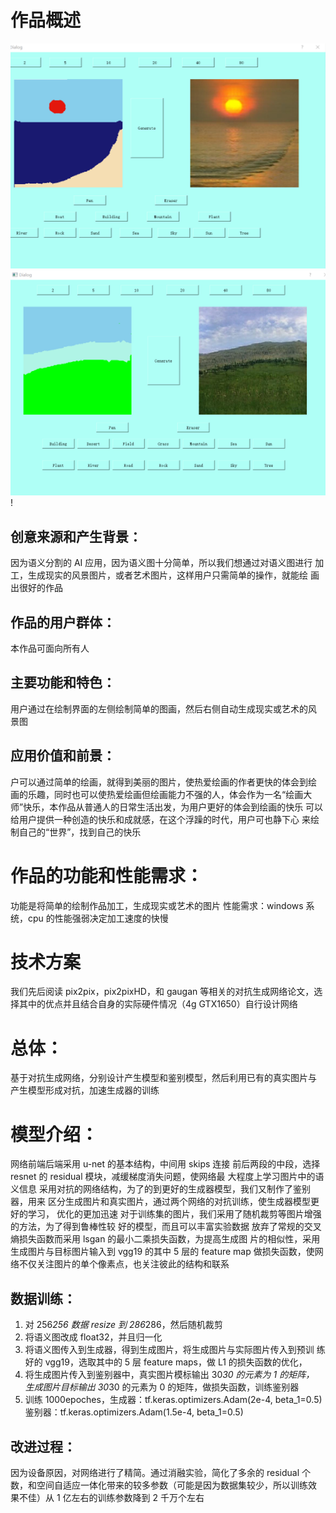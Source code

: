 # 作品概述
![image](图片1.png)
![image](图片2.png)
!

## 创意来源和产生背景：
因为语义分割的 AI 应用，因为语义图十分简单，所以我们想通过对语义图进行
加工，生成现实的风景图片，或者艺术图片，这样用户只需简单的操作，就能绘
画出很好的作品
## 作品的用户群体：
本作品可面向所有人
## 主要功能和特色：
用户通过在绘制界面的左侧绘制简单的图画，然后右侧自动生成现实或艺术的风
景图
## 应用价值和前景：
户可以通过简单的绘画，就得到美丽的图片，使热爱绘画的作者更快的体会到绘
画的乐趣，同时也可以使热爱绘画但绘画能力不强的人，体会作为一名“绘画大
师”快乐，本作品从普通人的日常生活出发，为用户更好的体会到绘画的快乐
可以给用户提供一种创造的快乐和成就感，在这个浮躁的时代，用户可也静下心
来绘制自己的“世界”，找到自己的快乐

# 作品的功能和性能需求：
功能是将简单的绘制作品加工，生成现实或艺术的图片
性能需求：windows 系统，cpu 的性能强弱决定加工速度的快慢

# 技术方案
我们先后阅读 pix2pix，pix2pixHD，和 gaugan 等相关的对抗生成网络论文，选
择其中的优点并且结合自身的实际硬件情况（4g GTX1650）自行设计网络
# 总体：
基于对抗生成网络，分别设计产生模型和鉴别模型，然后利用已有的真实图片与
产生模型形成对抗，加速生成器的训练
# 模型介绍：
网络前端后端采用 u-net 的基本结构，中间用 skips 连接
前后两段的中段，选择 resnet 的 residual 模块，减缓梯度消失问题，使网络最
大程度上学习图片中的语义信息
采用对抗的网络结构，为了的到更好的生成器模型，我们又制作了鉴别器，用来
区分生成图片和真实图片，通过两个网络的对抗训练，使生成器模型更好的学习，
优化的更加迅速
对于训练集的图片，我们采用了随机裁剪等图片增强的方法，为了得到鲁棒性较
好的模型，而且可以丰富实验数据
放弃了常规的交叉熵损失函数而采用 lsgan 的最小二乘损失函数，为提高生成图
片的相似性，采用生成图片与目标图片输入到 vgg19 的其中 5 层的 feature map
做损失函数，使网络不仅关注图片的单个像素点，也关注彼此的结构和联系

## 数据训练：
1. 对 256*256 数据 resize 到 286*286，然后随机裁剪
2. 将语义图改成 float32，并且归一化
3. 将语义图传入到生成器，得到生成图片，将生成图片与实际图片传入到预训
练好的 vgg19，选取其中的 5 层 feature maps，做 L1 的损失函数的优化，
4. 将生成图片传入到鉴别器中，真实图片模标输出 30*30 的元素为 1 的矩阵，
生成图片目标输出 30*30 的元素为 0 的矩阵，做损失函数，训练鉴别器
5. 训练 1000epoches，生成器：tf.keras.optimizers.Adam(2e-4, beta_1=0.5)
鉴别器：tf.keras.optimizers.Adam(1.5e-4, beta_1=0.5)
## 改进过程：
因为设备原因，对网络进行了精简。通过消融实验，简化了多余的 residual 个
数，和空间自适应一体化带来的较多参数（可能是因为数据集较少，所以训练效
果不佳）从 1 亿左右的训练参数降到 2 千万个左右



